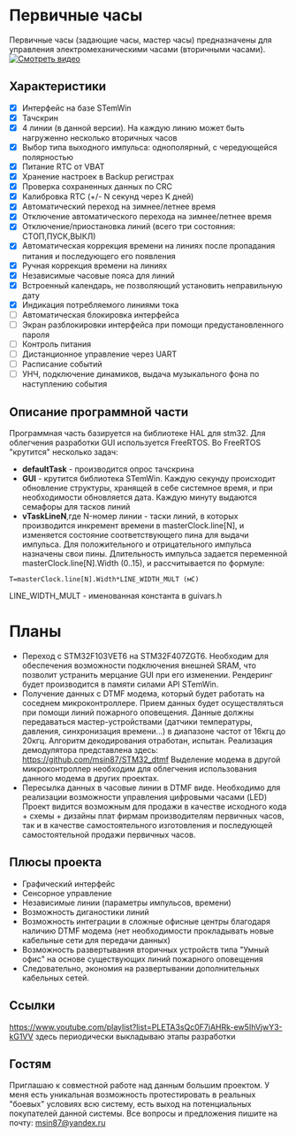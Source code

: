 # Первичные часы
Первичные часы (задающие часы, мастер часы) предназначены для управления электромеханическими часами (вторичными часами). 
[![Смотреть видео](https://s133vla.storage.yandex.net/rdisk/e6584dbf3e3b5a97d9b9fd06d00fecb63ac216b602dc7513d50110be0a013b95/5c7986a3/TaqoQ1MIbRgIER90BVROBcjH5a_rfrQXlxMcgNyjnkkVNIhviF382HP-HeNiUWNG0S4-WEtuZM_iVRlPNqJN1w==?uid=310131527&filename=2019-03-01%2018-14-24.JPG&disposition=attachment&hash=&limit=0&content_type=image%2Fjpeg&fsize=1076844&hid=ae868838ed881e2fbd57e7e2f9c0c320&media_type=image&tknv=v2&etag=7bd37f4159af721d95f19dd5e291f660&rtoken=znatBsEVw5xl&force_default=yes&ycrid=na-2d614660c1dcfa139c1595a0f0d4444c-downloader6f&ts=5830d56a4aec0&s=c261775a483a3bc28a1301d73ac0f3dc4b84fe2611ff5b660ba450f74919ab8b&pb=U2FsdGVkX1-sh6qjdL55lij-O5IhsomxVo9paJemvA1HcbjvoVwwziauUfUBoN4sO471Q3CrmPiJo5HLTaTMK2xR0RzLtJonfzTVaO50Pmw)](https://youtu.be/_Fk1Ex_TRxg)
## Характеристики
- [x] Интерфейс на базе STemWin
- [x] Тачскрин
- [x] 4 линии (в данной версии). На каждую линию может быть нагруженно несколько вторичных часов
- [x] Выбор типа выходного импульса: однополярный, с чередующейся полярностью
- [x] Питание RTC от VBAT
- [x] Хранение настроек в Backup регистрах
- [x] Проверка сохраненных данных по CRC
- [x] Калибровка RTC (+/- N секунд через K дней) 
- [x] Автоматический переход на зимнее/летнее время
- [x] Отключение автоматического перехода на зимнее/летнее время
- [x] Отключение/приостановка линий (всего три состояния: СТОП,ПУСК,ВЫКЛ)
- [x] Автоматическая коррекция времени на линиях после пропадания питания и последующего его появления
- [x] Ручная коррекция времени на линиях
- [x] Независимые часовые пояса для линий
- [x] Встроенный календарь, не позволяющий установить неправильную дату
- [x] Индикация потребляемого линиями тока
- [ ] Автоматическая блокировка интерфейса 
- [ ] Экран разблокировки интерфейса при помощи предустановленного пароля
- [ ] Контроль питания 
- [ ] Дистанционное управление через UART
- [ ] Расписание событий
- [ ] УНЧ, подключение динамиков, выдача музыкального фона по наступлению события
## Описание программной части
Программная часть базируется на библиотеке HAL для stm32. Для облегчения разработки GUI используется FreeRTOS. Во FreeRTOS "крутится" несколько задач:
- **defaultTask** - производится опрос тачскрина
- **GUI** - крутится библиотека STemWin. Каждую секунду происходит обновление структуры, хранящей в себе системное время, и при необходимости обновляется дата. Каждую минуту выдаются семафоры для тасков линий
- **vTaskLineN**,где N-номер линии - таски линий, в которых производится инкремент времени в masterClock.line[N], и изменяется состояние соответствующего пина для выдачи импульса. Для положительного и отрицательного импульса назначены свои пины. Длительность импульса задается переменной masterClock.line[N].Width (0..15), и рассчитывается по формуле: 
```
T=masterClock.line[N].Width*LINE_WIDTH_MULT (мС)
```
LINE_WIDTH_MULT - именованная константа в guivars.h
# Планы
- Переход с STM32F103VET6 на STM32F407ZGT6. Необходим для обеспечения возможности подключения внешней SRAM, что позволит устранить мерцание GUI при его изменении. Рендеринг будет производится в памяти силами API STemWin. 
- Получение данных с DTMF модема, который будет работать на соседнем микроконтроллере. Прием данных будет осуществляться при помощи линий пожарного оповещения. Данные должны передаваться мастер-устройствами (датчики температуры, давления, синхронизация времени...) в диапазоне частот от 16кгц до 20кгц. Алгоритм декодирования отработан, испытан. Реализация демодулятора представлена здесь: https://github.com/msin87/STM32_dtmf Выделение модема в другой микроконтроллер необходим для облегчения использования данного модема в других проектах. 
- Пересылка данных в часовые линии в DTMF виде. Необходимо для реализации возможности управления цифровыми часами (LED)
Проект видится возможным для продажи в качестве исходного кода + схемы + дизайны плат фирмам производителям первичных часов, так и в качестве самостоятельного изготовления и последующей самостоятельной продажи первичных часов. 
## Плюсы проекта
- Графический интерфейс
- Сенсорное управление
- Независимые линии (параметры импульсов, времени)
- Возможность диганостики линий
- Возможность интеграции в сложные офисные центры благодаря наличию DTMF модема (нет необходимости прокладывать новые кабельные сети для передачи данных)
- Возможность развертывания вторичных устройств типа "Умный офис" на основе существующих линий пожарного оповещения
- Следовательно, экономия на развертывании дополнительных кабельных сетей. 
## Ссылки
https://www.youtube.com/playlist?list=PLETA3sQc0F7jAHRk-ew5IhVjwY3-kG1VV здесь периодически выкладываю этапы разработки
## Гостям
Приглашаю к совместной работе над данным большим проектом. У меня есть уникальная возможность протестировать в реальных "боевых" условиях всю систему, есть выход на потенциальных покупателей данной системы.
Все вопросы и предложения пишите на почту: msin87@yandex.ru 
